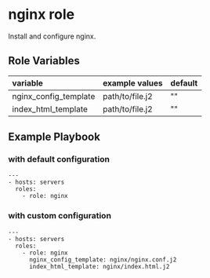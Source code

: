 nginx role
=========

Install and configure nginx.

Role Variables
--------------

| variable              | example values  | default 
|:--------------------  |-----------------|---------
| nginx_config_template | path/to/file.j2 | ""     
| index_html_template   | path/to/file.j2 | ""    


Example Playbook
----------------

### with default configuration

    ---
    - hosts: servers
      roles:
        - role: nginx

### with custom configuration


    ---
    - hosts: servers
      roles:
        - role: nginx
          nginx_config_template: nginx/nginx.conf.j2
          index_html_template: nginx/index.html.j2
